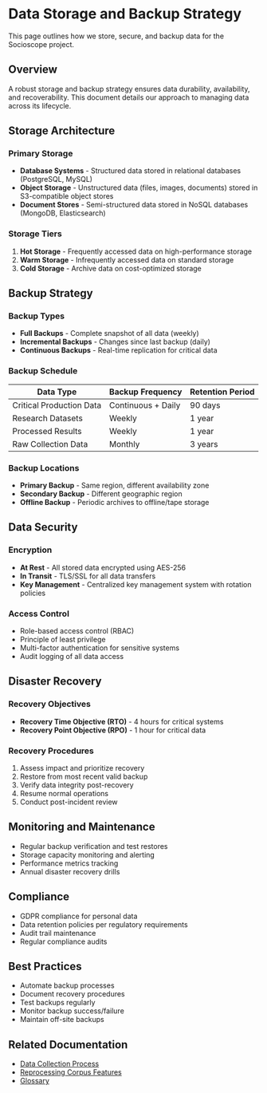 # Data Storage and Backup Strategy

This page outlines how we store, secure, and backup data for the Socioscope project.

## Overview

A robust storage and backup strategy ensures data durability, availability, and recoverability. This document details our approach to managing data across its lifecycle.

## Storage Architecture

### Primary Storage

- **Database Systems** - Structured data stored in relational databases (PostgreSQL, MySQL)
- **Object Storage** - Unstructured data (files, images, documents) stored in S3-compatible object stores
- **Document Stores** - Semi-structured data stored in NoSQL databases (MongoDB, Elasticsearch)

### Storage Tiers

1. **Hot Storage** - Frequently accessed data on high-performance storage
2. **Warm Storage** - Infrequently accessed data on standard storage
3. **Cold Storage** - Archive data on cost-optimized storage

## Backup Strategy

### Backup Types

- **Full Backups** - Complete snapshot of all data (weekly)
- **Incremental Backups** - Changes since last backup (daily)
- **Continuous Backups** - Real-time replication for critical data

### Backup Schedule

| Data Type | Backup Frequency | Retention Period |
|-----------|-----------------|------------------|
| Critical Production Data | Continuous + Daily | 90 days |
| Research Datasets | Weekly | 1 year |
| Processed Results | Weekly | 1 year |
| Raw Collection Data | Monthly | 3 years |

### Backup Locations

- **Primary Backup** - Same region, different availability zone
- **Secondary Backup** - Different geographic region
- **Offline Backup** - Periodic archives to offline/tape storage

## Data Security

### Encryption

- **At Rest** - All stored data encrypted using AES-256
- **In Transit** - TLS/SSL for all data transfers
- **Key Management** - Centralized key management system with rotation policies

### Access Control

- Role-based access control (RBAC)
- Principle of least privilege
- Multi-factor authentication for sensitive systems
- Audit logging of all data access

## Disaster Recovery

### Recovery Objectives

- **Recovery Time Objective (RTO)** - 4 hours for critical systems
- **Recovery Point Objective (RPO)** - 1 hour for critical data

### Recovery Procedures

1. Assess impact and prioritize recovery
2. Restore from most recent valid backup
3. Verify data integrity post-recovery
4. Resume normal operations
5. Conduct post-incident review

## Monitoring and Maintenance

- Regular backup verification and test restores
- Storage capacity monitoring and alerting
- Performance metrics tracking
- Annual disaster recovery drills

## Compliance

- GDPR compliance for personal data
- Data retention policies per regulatory requirements
- Audit trail maintenance
- Regular compliance audits

## Best Practices

- Automate backup processes
- Document recovery procedures
- Test backups regularly
- Monitor backup success/failure
- Maintain off-site backups

## Related Documentation

- [Data Collection Process](Data-Collection-Process.md)
- [Reprocessing Corpus Features](Reprocessing-Corpus-Features.md)
- [Glossary](Glossary.md)
